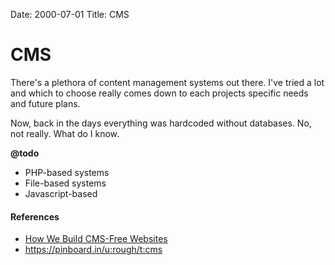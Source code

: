Date: 2000-07-01
Title: CMS

# CMS
There's a plethora of content management systems out there. I've tried a lot and which to choose really comes down to each projects specific needs and future plans.

Now, back in the days everything was hardcoded without databases. No, not really. What do I know.

**@todo**

* PHP-based systems
* File-based systems
* Javascript-based


#### References

- [How We Build CMS-Free Websites](http://developmentseed.org/blog/2012/07/27/build-cms-free-websites/)
- <https://pinboard.in/u:rough/t:cms>